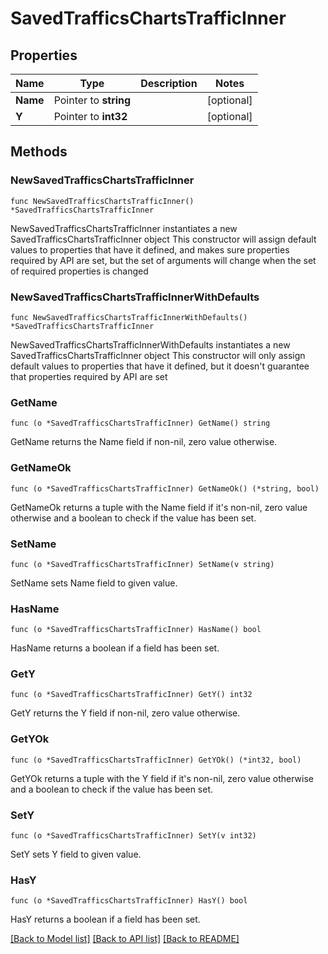 # SavedTrafficsChartsTrafficInner

## Properties

Name | Type | Description | Notes
------------ | ------------- | ------------- | -------------
**Name** | Pointer to **string** |  | [optional] 
**Y** | Pointer to **int32** |  | [optional] 

## Methods

### NewSavedTrafficsChartsTrafficInner

`func NewSavedTrafficsChartsTrafficInner() *SavedTrafficsChartsTrafficInner`

NewSavedTrafficsChartsTrafficInner instantiates a new SavedTrafficsChartsTrafficInner object
This constructor will assign default values to properties that have it defined,
and makes sure properties required by API are set, but the set of arguments
will change when the set of required properties is changed

### NewSavedTrafficsChartsTrafficInnerWithDefaults

`func NewSavedTrafficsChartsTrafficInnerWithDefaults() *SavedTrafficsChartsTrafficInner`

NewSavedTrafficsChartsTrafficInnerWithDefaults instantiates a new SavedTrafficsChartsTrafficInner object
This constructor will only assign default values to properties that have it defined,
but it doesn't guarantee that properties required by API are set

### GetName

`func (o *SavedTrafficsChartsTrafficInner) GetName() string`

GetName returns the Name field if non-nil, zero value otherwise.

### GetNameOk

`func (o *SavedTrafficsChartsTrafficInner) GetNameOk() (*string, bool)`

GetNameOk returns a tuple with the Name field if it's non-nil, zero value otherwise
and a boolean to check if the value has been set.

### SetName

`func (o *SavedTrafficsChartsTrafficInner) SetName(v string)`

SetName sets Name field to given value.

### HasName

`func (o *SavedTrafficsChartsTrafficInner) HasName() bool`

HasName returns a boolean if a field has been set.

### GetY

`func (o *SavedTrafficsChartsTrafficInner) GetY() int32`

GetY returns the Y field if non-nil, zero value otherwise.

### GetYOk

`func (o *SavedTrafficsChartsTrafficInner) GetYOk() (*int32, bool)`

GetYOk returns a tuple with the Y field if it's non-nil, zero value otherwise
and a boolean to check if the value has been set.

### SetY

`func (o *SavedTrafficsChartsTrafficInner) SetY(v int32)`

SetY sets Y field to given value.

### HasY

`func (o *SavedTrafficsChartsTrafficInner) HasY() bool`

HasY returns a boolean if a field has been set.


[[Back to Model list]](../README.md#documentation-for-models) [[Back to API list]](../README.md#documentation-for-api-endpoints) [[Back to README]](../README.md)


